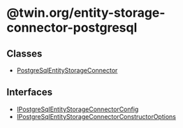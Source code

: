 # @twin.org/entity-storage-connector-postgresql

## Classes

- [PostgreSqlEntityStorageConnector](classes/PostgreSqlEntityStorageConnector.md)

## Interfaces

- [IPostgreSqlEntityStorageConnectorConfig](interfaces/IPostgreSqlEntityStorageConnectorConfig.md)
- [IPostgreSqlEntityStorageConnectorConstructorOptions](interfaces/IPostgreSqlEntityStorageConnectorConstructorOptions.md)
